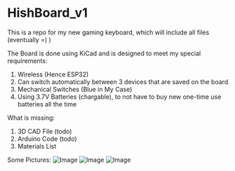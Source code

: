 # HishBoard_v1
This is a repo for my new gaming keyboard, which will include all files (eventually =) )

The Board is done using KiCad and is designed to meet my special requirements:
  1. Wireless (Hence ESP32)
  2. Can switch automatically between 3 devices that are saved on the board
  3. Mechanical Switches (Blue in My Case)
  4. Using 3.7V Batteries (chargable), to not have to buy new one-time use batteries all the time

What is missing:
  1. 3D CAD File (todo)
  2. Arduino Code (todo)
  3. Materials List

Some Pictures:
![Image](https://github.com/user-attachments/assets/47ce2481-0cf9-4361-afeb-9b69acc63ee5)
![Image](https://github.com/user-attachments/assets/24391f3d-0e56-4823-b7a3-e40934910bca)
![Image](https://github.com/user-attachments/assets/04f0cbe2-288f-480d-b600-7f3525ae4fb6)
